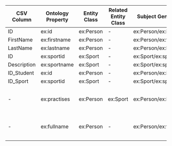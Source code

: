 | CSV Column | Ontology Property | Entity Class | Related Entity Class | Subject Generation | Join Condition |
| --- | --- | --- | --- | --- | --- |
| ID | ex:id | ex:Person | - | ex:Person/ex:id | - |
| FirstName | ex:firstname | ex:Person | - | ex:Person/ex:firstname | - |
| LastName | ex:lastname | ex:Person | - | ex:Person/ex:lastname | - |
| ID | ex:sportid | ex:Sport | - | ex:Sport/ex:sportid | - |
| Description | ex:sportname | ex:Sport | - | ex:Sport/ex:sportname | - |
| ID_Student | ex:id | ex:Person | - | ex:Person/ex:id | - |
| ID_Sport | ex:sportid | ex:Sport | - | ex:Sport/ex:sportid | - |
| - | ex:practises | ex:Person | ex:Sport | ex:Person/ex:id | Join on ID_Student (ex:Person/ex:id) and ID_Sport (ex:Sport/ex:sportid) |
| - | ex:fullname | ex:Person | - | ex:Person/ex:fullname | Derived from ex:Person/ex:firstname and ex:Person/ex:lastname |

